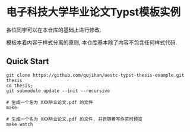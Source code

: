 # 电子科技大学毕业论文Typst模板实例

各位同学可以在本仓库的基础上进行修改.

模板本着内容于样式分离的原则, 本仓库基本除了内容不包含任何样式代码.

## Quick Start
```shell
git clone https://github.com/qujihan/uestc-typst-thesis-example.git thesis
cd thesis; 
git submodule update --init --recursive

# 生成一个名为 XXX毕业论文.pdf 的文件
make 

# 生成一个名为 XXX毕业论文.pdf 的文件, 并且随着写作实时预览
make watch
```